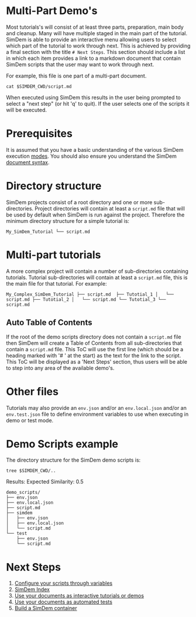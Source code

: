 # Multi-Part Demo's

Most tutorials's will consist of at least three parts, preparation,
main body and cleanup. Many will have multiple staged in the main part
of the tutorial. SimDem is able to provide an interactive menu
allowing users to select which part of the tutorial to work through
next. This is achieved by providing a final section with the title `#
Next Steps`. This section should include a list in which each item
provides a link to a markdown document that contain SimDem scripts
that the user may want to work through next.

For example, this file is one part of a multi-part document.

```
cat $SIMDEM_CWD/script.md
```

When executed using SimDem this results in the user being prompted to
select a "next step" (or hit 'q' to quit). If the user selects one of
the scripts it will be executed.

# Prerequisites

It is assumed that you have a basic understanding of the various
SimDem execution [modes](../modes/script.md). You should also ensure
you understand the SimDem [document syntax](../syntax).

# Directory structure

SimDem projects consist of a root directory and one or more
sub-directories. Project directories will contain at least a
`script.md` file that will be used by default when SimDem is run
against the project. Therefore the minimum directory structure for a
simple tutorial is:

`
My_SimDem_Tutorial
└── script.md 
`

# Multi-part tutorials

A more complex project will contain a number of sub-directories
containing tutorials. Tutorial sub-directories will contain at least a
`script.md` file, this is the main file for that tutorial. For example:

`
My_Complex_SimDem_Tutorial
├── script.md 
├── Tutotial_1
│   └── script.md
├── Tutotial_2
│   └── script.md
└── Tutotial_3
    └── script.md
`

## Auto Table of Contents

If the root of the demo scripts directory does not contain a
`script.md` file then SimDem will create a Table of Contents from all
sub-directories that contain a `script.md` file. This ToC will use the
first line (which should be a heading marked with '# ' at the start)
as the text for the link to the script. This ToC will be displayed as
a 'Next Steps' section, thus users will be able to step into any area
of the available demo's.

# Other files

Tutorials may also provide an `env.json` and/or an `env.local.json`
and/or an `env.test.json` file to define environment variables to use
when executing in demo or test mode.

# Demo Scripts example

The directory structure for the SimDem demo scripts is:

```
tree $SIMDEM_CWD/..
```

Results: Expected Similarity: 0.5

```
demo_scripts/
├── env.json
├── env.local.json
├── script.md
├── simdem
│   ├── env.json
│   ├── env.local.json
│   └── script.md
└── test
    ├── env.json
    └── script.md						
```

# Next Steps

  1. [Configure your scripts through variables](../variables/script.md)
  2. [SimDem Index](../script.md)
  3. [Use your documents as interactive tutorials or demos](../running/script.md)
  4. [Use your documents as automated tests](../test/script.md)
  5. [Build a SimDem container](../building/script.md)
  
  
